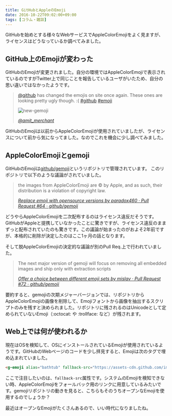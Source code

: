 ```yaml
---
title: GitHubとAppleのEmoji
date: 2016-10-22T09:02:00+09:00
tags: [コラム・雑談]
---
```


GitHubを始めとする様々なWebサービスでAppleColorEmojiをよく見ますが、ライセンスはどうなっているか調べてみました。

GitHub上のEmojiが変わった
-------------------------

GitHubのEmojiが変更されました。自分の環境ではAppleColorEmojiで表示されているのですがTwitter上で同じことを報告しているユーザがいたため、自分の思い違いではなかったようです。

> [@github](https://twitter.com/github) has changed the emojis on site once again. These ones are looking pretty ugly though. :( [#github](https://twitter.com/hashtag/github?src=hash) [#emoji](https://twitter.com/hashtag/emoji?src=hash)
>
> ![new-gemoji](/2016/10/22/gemoji-and-apple-color-emoji/CuJ4poxVYAQnoab.jpg)
>
> <cite>[@amit\_merchant](https://twitter.com/amit_merchant/status/784322193853259776)</cite>

GitHubのEmojiは以前からAppleColorEmojiが使用されていましたが、ライセンスについて前から気になってました。なのでこれを機会に少し調べてみました。

AppleColorEmojiとgemoji
-----------------------

GitHubのEmojiは[github/gemoji](https://github.com/github/gemoji)というリポジトリで管理されています。
このリポジトリで以下のような議論がされていました。

> the images from AppleColorEmoji are :copyright: by Apple, and as such, their
> distribution is a violation of copyright law.
>
> <cite>[Replace emoji with opensource versions by paradox460 · Pull Request #64 · github/gemoji](https://github.com/github/gemoji/pull/64)</cite>

どうやらAppleColorEmojiを二次配布するのはライセンス違反だそうです。GitHubがAppleと提携していなかったことに驚きですが、ライセンス違反のままずっと配布されていたのも驚きです。この議論が始まったのがおよそ2年前ですが、本格的に削除が決定したのはここ1ヶ月の話となります。

そして脱AppleColorEmojiの決定的な議論が別のPull Req.上で行われていました。

> The next major version of gemoji will focus on removing all embedded images
> and ship only with extraction scripts
>
> <cite>[Offer a choice between different emoji sets by mislav · Pull Request #72 · github/gemoji](https://github.com/github/gemoji/pull/72)</cite>

要約すると、gemojiの次期メジャーバージョンでは、リポジトリからAppleColorEmojiの画像を削除して、Emojiフォントから画像を抽出するスクリプトのみを残すと決められました。リポジトリに残されるのはUnicodeとして定められていないEmoji（:octocat: や :trollface: など）が残されます。

Web上では何が使われるか
-----------------------

現在はOSを検知して、OSにインストールされているEmojiが使用されているようです。GitHubのWebページのコードを少し拝見すると、Emojiは次のタグで埋め込まれていました。

```html
<g-emoji alias="bathtub" fallback-src="https://assets-cdn.github.com/images/icons/emoji/unicode/1f6c1.png" ios-version="6.0">
```

ここで注目したいのは、`fallback-src`属性です。システムのEmojiを検知できない時、AppleColorEmojiをフォールバック用のリンクに用意しているみたいです。gemojiリポジトリの動きを見ると、こちらもそのうちオープンなEmojiを使用するのでしょうか？

最近はオープンなEmojiがたくさんあるので、いい時代になりましたね。
